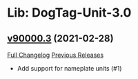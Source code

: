 # Lib: DogTag-Unit-3.0

## [v90000.3](https://github.com/parnic/LibDogTag-Unit-3.0/tree/v90000.3) (2021-02-28)
[Full Changelog](https://github.com/parnic/LibDogTag-Unit-3.0/compare/v90000.2...v90000.3) [Previous Releases](https://github.com/parnic/LibDogTag-Unit-3.0/releases)

- Add support for nameplate units (#1)  
